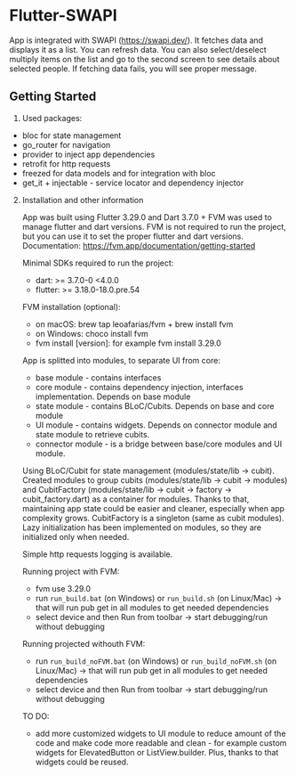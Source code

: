 # Flutter-SWAPI

App is integrated with SWAPI (https://swapi.dev/). It fetches data and displays it as a list. You can refresh data. You can also select/deselect multiply items on the list and go to the second screen to see details about selected people. If fetching data fails, you will see proper message.

## Getting Started

1. Used packages:

- bloc for state management
- go_router for navigation
- provider to inject app dependencies
- retrofit for http requests
- freezed for data models and for integration with bloc
- get_it + injectable - service locator and dependency injector

2. Installation and other information

   App was built using Flutter 3.29.0 and Dart 3.7.0 + FVM was used to manage flutter and dart versions. FVM is not required to run the project, but you can use it to set the proper flutter and dart versions. Documentation: https://fvm.app/documentation/getting-started

   Minimal SDKs required to run the project:

   - dart: >= 3.7.0-0 <4.0.0
   - flutter: >= 3.18.0-18.0.pre.54

   FVM installation (optional):

   - on macOS: brew tap leoafarias/fvm + brew install fvm
   - on Windows: choco install fvm
   - fvm install [version]: for example fvm install 3.29.0

   App is splitted into modules, to separate UI from core:

   - base module - contains interfaces
   - core module - contains dependency injection, interfaces implementation. Depends on base module
   - state module - contains BLoC/Cubits. Depends on base and core module
   - UI module - contains widgets. Depends on connector module and state module to retrieve cubits.
   - connector module - is a bridge between base/core modules and UI module.

   Using BLoC/Cubit for state management (modules/state/lib -> cubit). Created modules to group cubits (modules/state/lib -> cubit -> modules) and CubitFactory (modules/state/lib -> cubit -> factory -> cubit_factory.dart) as a container for modules. Thanks to that, maintaining app state could be easier and cleaner, especially when app complexity grows. CubitFactory is a singleton (same as cubit modules). Lazy initialization has been implemented on modules, so they are initialized only when needed.

   Simple http requests logging is available.

   Running project with FVM:

   - fvm use 3.29.0
   - run `run_build.bat` (on Windows) or `run_build.sh` (on Linux/Mac) -> that will run pub get in all modules to get needed dependencies
   - select device and then Run from toolbar -> start debugging/run without debugging

   Running projected withouth FVM:

   - run `run_build_noFVM.bat` (on Windows) or `run_build_noFVM.sh` (on Linux/Mac) -> that will run pub get in all modules to get needed dependencies
   - select device and then Run from toolbar -> start debugging/run without debugging

   TO DO:

   - add more customized widgets to UI module to reduce amount of the code and make code more readable and clean - for example custom widgets for ElevatedButton or ListView.builder. Plus, thanks to that widgets could be reused.
